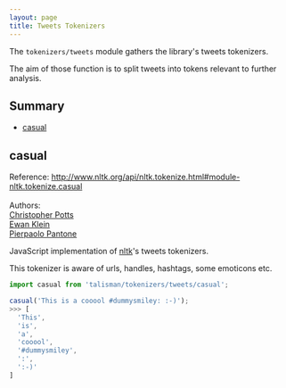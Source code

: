 ```yaml
---
layout: page
title: Tweets Tokenizers
---
```


The `tokenizers/tweets` module gathers the library's tweets tokenizers.

The aim of those function is to split tweets into tokens relevant to further analysis.

## Summary

* [casual](#casual)

<h2 id="casual">casual</h2>

<span class="marginnote">
  Reference: <a href="http://www.nltk.org/api/nltk.tokenize.html#module-nltk.tokenize.casual">http://www.nltk.org/api/nltk.tokenize.html#module-nltk.tokenize.casual</a><br><br>
</span>

<span class="marginnote">
  Authors:<u><br>Christopher Potts<br>Ewan Klein<br>Pierpaolo Pantone</u>
</span>

JavaScript implementation of [nltk](http://www.nltk.org/)'s tweets tokenizers.

This tokenizer is aware of urls, handles, hashtags, some emoticons etc.

```js
import casual from 'talisman/tokenizers/tweets/casual';

casual('This is a cooool #dummysmiley: :-)');
>>> [
  'This',
  'is',
  'a',
  'cooool',
  '#dummysmiley',
  ':',
  ':-)'
]
```

<div id="casual-mount"></div>

<script src="{{ site.baseurl }}/assets/dist/tokenizers-tweets.js"></script>
